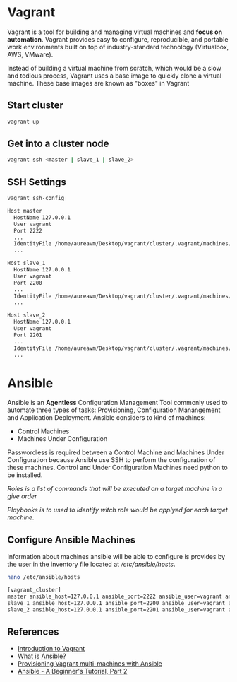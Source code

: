 # Vagrant

Vagrant is a tool for building and managing virtual machines and **focus on automation**. Vagrant provides easy to configure, reproducible, and portable work environments built on top of industry-standard technology (Virtualbox, AWS, VMware).

Instead of building a virtual machine from scratch, which would be a slow and tedious process, Vagrant uses a base image to quickly clone a virtual machine. These base images are known as "boxes" in Vagrant

## Start cluster

```sh
vagrant up
```

## Get into a cluster node

```sh
vagrant ssh <master | slave_1 | slave_2>
```

## SSH Settings

```sh
vagrant ssh-config
```

```sh
Host master
  HostName 127.0.0.1
  User vagrant
  Port 2222
  ...
  IdentityFile /home/aureavm/Desktop/vagrant/cluster/.vagrant/machines/master/virtualbox/private_key
  ...

Host slave_1
  HostName 127.0.0.1
  User vagrant
  Port 2200
  ...
  IdentityFile /home/aureavm/Desktop/vagrant/cluster/.vagrant/machines/slave_1/virtualbox/private_key
  ...

Host slave_2
  HostName 127.0.0.1
  User vagrant
  Port 2201
  ...
  IdentityFile /home/aureavm/Desktop/vagrant/cluster/.vagrant/machines/slave_2/virtualbox/private_key
  ...
```

# Ansible

Ansible is an **Agentless** Configuration Management Tool commonly used to automate three types of tasks: Provisioning, Configuration Manangement and Application Deployment. Ansible considers to kind of machines:

- Control Machines 
- Machines Under Configuration

Passwordless is required between a Control Machine and Machines Under Configuration because Ansible use SSH to perform the configuration of these machines. Control and Under Configuration Machines need python to be installed.

*Roles is a list of commands that will be executed on a target machine in a give order*

*Playbooks is to used to identify witch role would be applyed for each target machine.*

## Configure Ansible Machines

Information about machines ansible will be able to configure is provides by the user in the inventory file located at */etc/ansible/hosts*.

```sh
nano /etc/ansible/hosts
```

```sh
[vagrant_cluster]
master ansible_host=127.0.0.1 ansible_port=2222 ansible_user=vagrant ansible_ssh_private_key_file=/home/aureavm/Desktop/vagrant/cluster/.vagrant/machines/master/virtualbox/private_key
slave_1 ansible_host=127.0.0.1 ansible_port=2200 ansible_user=vagrant ansible_ssh_private_key_file=/home/aureavm/Desktop/vagrant/cluster/.vagrant/machines/slave_1/virtualbox/private_key
slave_2 ansible_host=127.0.0.1 ansible_port=2201 ansible_user=vagrant ansible_ssh_private_key_file=/home/aureavm/Desktop/vagrant/cluster/.vagrant/machines/slave_2/virtualbox/private_key
```

## References 

- [Introduction to Vagrant](https://www.vagrantup.com/intro/index.html)
- [What is Ansible?](https://cloudacademy.com/blog/what-is-ansible/)
- [Provisioning Vagrant multi-machines with Ansible](https://medium.com/@megawan/provisioning-vagrant-multi-machines-with-ansible-32e1809816c5)
- [Ansible - A Beginner's Tutorial, Part 2
](https://www.youtube.com/watch?v=pRZA9ymZXn0)